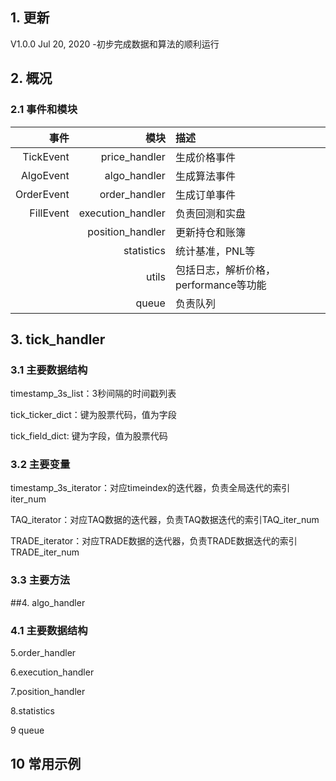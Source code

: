 ## 1. 更新

V1.0.0
Jul 20, 2020 -初步完成数据和算法的顺利运行



## 2. 概况

### 2.1 事件和模块

| 事件           | 模块  | 描述 |
| -------------: | -----------: | :------------- |
| TickEvent      | price_handler | 生成价格事件 |
| AlgoEvent | algo_handler   | 生成算法事件 |
| OrderEvent | order_handler | 生成订单事件 |
| FillEvent | execution_handler | 负责回测和实盘 |
|      | position_handler     | 更新持仓和账簿 |
|  | statistics | 统计基准，PNL等 |
|  | utils | 包括日志，解析价格，performance等功能 |
|  | queue | 负责队列 |



## 3. tick_handler

### 3.1 主要数据结构

timestamp_3s_list：3秒间隔的时间戳列表

tick_ticker_dict：键为股票代码，值为字段

tick_field_dict: 键为字段，值为股票代码

### 3.2 主要变量

timestamp_3s_iterator：对应timeindex的迭代器，负责全局迭代的索引iter_num

TAQ_iterator：对应TAQ数据的迭代器，负责TAQ数据迭代的索引TAQ_iter_num

TRADE_iterator：对应TRADE数据的迭代器，负责TRADE数据迭代的索引TRADE_iter_num

### 3.3 主要方法



##4. algo_handler 

### 4.1 主要数据结构



5.order_handler

6.execution_handler

7.position_handler

8.statistics

9 queue

## 10 常用示例





